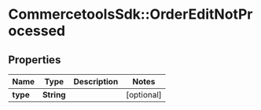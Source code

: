 # CommercetoolsSdk::OrderEditNotProcessed

## Properties
Name | Type | Description | Notes
------------ | ------------- | ------------- | -------------
**type** | **String** |  | [optional] 

